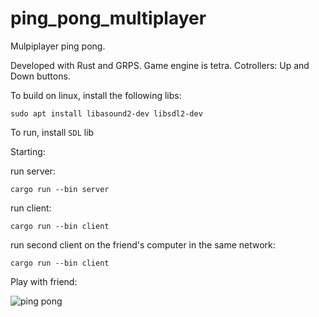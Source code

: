 # ping_pong_multiplayer

Mulpiplayer ping pong.

Developed with Rust and GRPS. 
Game engine is tetra.
Cotrollers: Up and Down buttons.

To build on linux, install the following libs:

``` sudo apt install libasound2-dev libsdl2-dev ```

To run, install `SDL` lib 

Starting:

run server: 

``` cargo run --bin server ```

run client: 

``` cargo run --bin client ```

run seсond client on the friend's computer in the same network:

``` cargo run --bin client ```

Play with friend:

![ping pong](https://habrastorage.org/getpro/habr/upload_files/344/c1c/f43/344c1cf43c4e0d696d6068051a33ca7d.gif)
